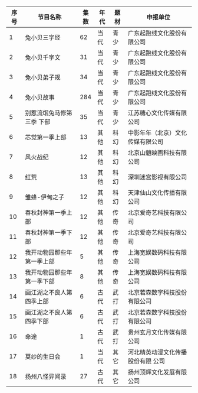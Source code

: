  序号 | 节目名称 | 集数 | 年代 | 题材 | 申报单位 
---|---|---|---|---|---
 1 | 兔小贝三字经 | 62 | 当代 | 青少 | 广东起跑线文化股份有限公司 
 2 | 兔小贝千字文 | 31 | 当代 | 青少 | 广东起跑线文化股份有限公司 
 3 | 兔小贝弟子规 | 34 | 当代 | 青少 | 广东起跑线文化股份有限公司 
 4 | 兔小贝故事 | 284 | 当代 | 青少 | 广东起跑线文化股份有限公司 
 5 | 别惹流氓兔马修第三季 下部 | 35 | 当代 | 青少 | 江苏糖心文化传媒有限公司 
 6 | 芯觉第一季上部 | 13 | 其他 | 科幻 | 中影年年（北京）文化传媒有限公司 
 7 | 风火战纪 | 12 | 其他 | 科幻 | 北京山魈映画科技有限公司 
 8 | 红荒 | 13 | 其他 | 科幻 | 深圳迷宫影视有限公司 
 9 | 雏蜂-伊甸之子 | 12 | 其他 | 科幻 | 天津仙山文化传播有限公司 
 10 | 春秋封神第一季上部 | 12 | 其他 | 传奇 | 北京爱奇艺科技有限公司 
 11 | 春秋封神第一季下部 | 12 | 其他 | 传奇 | 北京爱奇艺科技有限公司 
 12 | 我开动物园那些年第一季上部 | 5 | 其他 | 传奇 | 上海宽娱数码科技有限公司 
 13 | 我开动物园那些年第一季下部 | 8 | 其他 | 传奇 | 上海宽娱数码科技有限公司 
 14 | 画江湖之不良人第四季上部 | 6 | 古代 | 武打 | 北京若森数字科技股份有限公司 
 15 | 画江湖之不良人第四季下部 | 6 | 古代 | 武打 | 北京若森数字科技股份有限公司 
 16 | 命途 | 1 | 古代 | 武打 | 贵州玄月文化传媒有限公司 
 17 | 莫纱的生日会 | 1 | 当代 | 其它 | 河北精英动漫文化传播股份有限   公司 
 18 | 扬州八怪异闻录 | 27 | 古代 | 其它 | 扬州顶辉文化发展有限公司 
